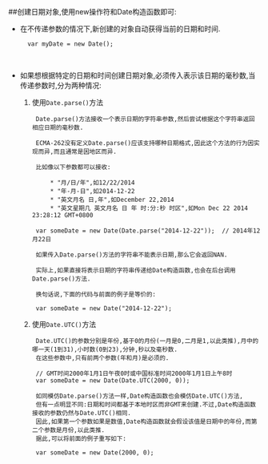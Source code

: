 ##创建日期对象,使用new操作符和Date构造函数即可:

+ 在不传递参数的情况下,新创建的对象自动获得当前的日期和时间.
	
		var myDate = new Date();

<br />

+ 如果想根据特定的日期和时间创建日期对象,必须传入表示该日期的毫秒数,当传递参数时,分为两种情况:

	1. 使用`Date.parse()`方法
	
			Date.parse()方法接收一个表示日期的字符串参数,然后尝试根据这个字符串返回相应日期的毫秒数.

			ECMA-262没有定义Date.parse()应该支持哪种日期格式,因此这个方法的行为因实现而异,而且通常是因地区而异.

			比如像以下参数都可以接收:

				* "月/日/年",如12/22/2014
				* "年-月-日",如2014-12-22
				* "英文月名 日,年",如December 22,2014
				* "英文星期几 英文月名 日 年 时:分:秒 时区",如Mon Dec 22 2014 23:28:12 GMT+0800
				
			var someDate = new Date(Date.parse("2014-12-22"));	// 2014年12月22日

			如果传入Date.parse()方法的字符串不能表示日期,那么它会返回NAN.

			实际上,如果直接将表示日期的字符串传递给Date构造函数,也会在后台调用Date.parse()方法.

			换句话说,下面的代码与前面的例子是等价的:

			var someDate = new Date("2014-12-22");

	2. 使用`Date.UTC()`方法

			Date.UTC()的参数分别是年份,基于0的月份(一月是0,二月是1,以此类推),月中的哪一天(1到31),小时数(0到23),分钟,秒以及毫秒数.
			在这些参数中,只有前两个参数(年和月)是必须的.

			// GMT时间2000年1月1日午夜0时或中国标准时间2000年1月1日上午8时
			var someDate = new Date(Date.UTC(2000, 0));

			如同模仿Date.parse()方法一样,Date构造函数也会模仿Date.UTC()方法,
			但有一点明显不同:日期和时间都基于本地时区而非GMT来创建.不过,Date构造函数接收的参数仍然与Date.UTC()相同.
			因此,如果第一个参数如果是数值,Date构造函数就会假设该值是日期中的年份,而第二个参数是月份,以此类推.
			据此,可以将前面的例子重写如下:

			var someDate = new Date(2000, 0);
